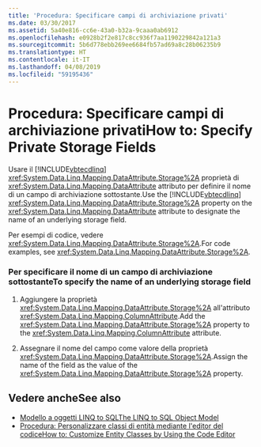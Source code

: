 ```yaml
---
title: 'Procedura: Specificare campi di archiviazione privati'
ms.date: 03/30/2017
ms.assetid: 5a40e816-cc6e-43a0-b32a-9caaa0ab6912
ms.openlocfilehash: e0928b2f2e817c8cc936f7aa1190229842a121a3
ms.sourcegitcommit: 5b6d778ebb269ee6684fb57ad69a8c28b06235b9
ms.translationtype: HT
ms.contentlocale: it-IT
ms.lasthandoff: 04/08/2019
ms.locfileid: "59195436"
---
```

# <a name="how-to-specify-private-storage-fields"></a><span data-ttu-id="0ed7f-102">Procedura: Specificare campi di archiviazione privati</span><span class="sxs-lookup"><span data-stu-id="0ed7f-102">How to: Specify Private Storage Fields</span></span>
<span data-ttu-id="0ed7f-103">Usare il [!INCLUDE[vbtecdlinq](../../../../../../includes/vbtecdlinq-md.md)] <xref:System.Data.Linq.Mapping.DataAttribute.Storage%2A> proprietà di <xref:System.Data.Linq.Mapping.DataAttribute> attributo per definire il nome di un campo di archiviazione sottostante.</span><span class="sxs-lookup"><span data-stu-id="0ed7f-103">Use the [!INCLUDE[vbtecdlinq](../../../../../../includes/vbtecdlinq-md.md)] <xref:System.Data.Linq.Mapping.DataAttribute.Storage%2A> property on the <xref:System.Data.Linq.Mapping.DataAttribute> attribute to designate the name of an underlying storage field.</span></span>  
  
 <span data-ttu-id="0ed7f-104">Per esempi di codice, vedere <xref:System.Data.Linq.Mapping.DataAttribute.Storage%2A>.</span><span class="sxs-lookup"><span data-stu-id="0ed7f-104">For code examples, see <xref:System.Data.Linq.Mapping.DataAttribute.Storage%2A>.</span></span>  
  
### <a name="to-specify-the-name-of-an-underlying-storage-field"></a><span data-ttu-id="0ed7f-105">Per specificare il nome di un campo di archiviazione sottostante</span><span class="sxs-lookup"><span data-stu-id="0ed7f-105">To specify the name of an underlying storage field</span></span>  
  
1.  <span data-ttu-id="0ed7f-106">Aggiungere la proprietà <xref:System.Data.Linq.Mapping.DataAttribute.Storage%2A> all'attributo <xref:System.Data.Linq.Mapping.ColumnAttribute>.</span><span class="sxs-lookup"><span data-stu-id="0ed7f-106">Add the <xref:System.Data.Linq.Mapping.DataAttribute.Storage%2A> property to the <xref:System.Data.Linq.Mapping.ColumnAttribute> attribute.</span></span>  
  
2.  <span data-ttu-id="0ed7f-107">Assegnare il nome del campo come valore della proprietà <xref:System.Data.Linq.Mapping.DataAttribute.Storage%2A>.</span><span class="sxs-lookup"><span data-stu-id="0ed7f-107">Assign the name of the field as the value of the <xref:System.Data.Linq.Mapping.DataAttribute.Storage%2A> property.</span></span>  
  
## <a name="see-also"></a><span data-ttu-id="0ed7f-108">Vedere anche</span><span class="sxs-lookup"><span data-stu-id="0ed7f-108">See also</span></span>

- [<span data-ttu-id="0ed7f-109">Modello a oggetti LINQ to SQL</span><span class="sxs-lookup"><span data-stu-id="0ed7f-109">The LINQ to SQL Object Model</span></span>](../../../../../../docs/framework/data/adonet/sql/linq/the-linq-to-sql-object-model.md)
- [<span data-ttu-id="0ed7f-110">Procedura: Personalizzare classi di entità mediante l'editor del codice</span><span class="sxs-lookup"><span data-stu-id="0ed7f-110">How to: Customize Entity Classes by Using the Code Editor</span></span>](../../../../../../docs/framework/data/adonet/sql/linq/how-to-customize-entity-classes-by-using-the-code-editor.md)
